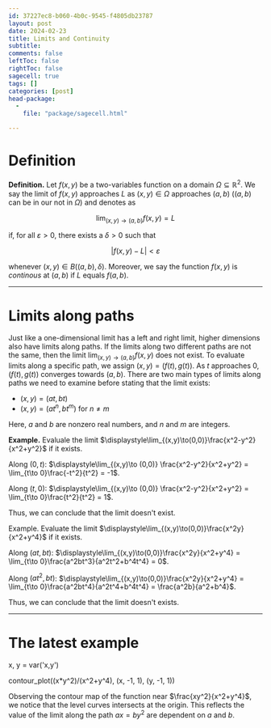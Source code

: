 ```yaml
---
id: 37227ec8-b060-4b0c-9545-f4805db23787
layout: post
date: 2024-02-23
title: Limits and Continuity
subtitle: 
comments: false
leftToc: false
rightToc: false
sagecell: true
tags: []
categories: [post]
head-package:
  -
    file: "package/sagecell.html"

---
```


# Definition


**Definition.** Let $f(x,y)$ be a two-variables function on a domain $\Omega\subseteq\mathbb{R}^2$. We say the limit of $f(x,y)$ approaches $L$ as $(x,y)\in\Omega$ approaches $(a,b)$ ($(a,b)$ can be in our not in $\Omega$) and denotes as


$$
\lim_{(x,y)\to(a,b)}f(x,y)=L
$$


if, for all $\varepsilon>0$, there exists a $\delta>0$ such that


$$
\left|f(x,y)-L\right|<\varepsilon
$$


whenever $(x,y)\in B((a,b), \delta)$. Moreover, we say the function $f(x,y)$ is _continous_ at $(a,b)$ if $L$ equals $f(a,b)$.


---


# Limits along paths


Just like a one-dimensional limit has a left and right limit, higher dimensions also have limits along paths. If the limits along two different paths are not the same, then the limit $\displaystyle\lim_{(x,y)\to(a,b)}f(x,y)$ does not exist. To evaluate limits along a specific path, we assign $(x,y)=(f(t),g(t))$. As $t$ approaches $0$, $(f(t),g(t))$ converges towards $(a,b)$. There are two main types of limits along paths we need to examine before stating that the limit exists:

- $(x,y)=(at,bt)$
- $(x,y)=(at^n,bt^m)$ for $n\neq m$

Here, $a$ and $b$ are nonzero real numbers, and $n$ and $m$ are integers.


**Example.** Evaluale the limit $\displaystyle\lim_{(x,y)\to(0,0)}\frac{x^2-y^2}{x^2+y^2}$ if it exists.


Along $(0, t)$: $\displaystyle\lim_{(x,y)\to (0,0)} \frac{x^2-y^2}{x^2+y^2} = \lim_{t\to 0}\frac{-t^2}{t^2} = -1$.


Along $(t, 0)$: $\displaystyle\lim_{(x,y)\to (0,0)} \frac{x^2-y^2}{x^2+y^2} = \lim_{t\to 0}\frac{t^2}{t^2} = 1$.


Thus, we can conclude that the limit doesn't exist.


Example. Evaluate the limit $\displaystyle\lim_{(x,y)\to(0,0)}\frac{x^2y}{x^2+y^4}$ if it exists.


Along $(at,bt)$: $\displaystyle\lim_{(x,y)\to(0,0)}\frac{x^2y}{x^2+y^4} = \lim_{t\to 0}\frac{a^2bt^3}{a^2t^2+b^4t^4} = 0$.


Along $(at^2,bt)$: $\displaystyle\lim_{(x,y)\to(0,0)}\frac{x^2y}{x^2+y^4} = \lim_{t\to 0}\frac{a^2bt^4}{a^2t^4+b^4t^4} = \frac{a^2b}{a^2+b^4}$.


Thus, we can conclude that the limit doesn't exists.


---


# The latest example


<div class=compute>
x, y = var('x,y')


contour_plot((x*y^2)/(x^2+y^4), (x, -1, 1), (y, -1, 1))
</div>


Observing the contour map of the function near $\frac{xy^2}{x^2+y^4}$, we notice that the level curves intersects at the origin. This reflects the value of the limit along the path $ax=by^2$ are dependent on $a$ and $b$.

